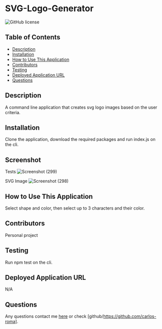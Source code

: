 # SVG-Logo-Generator
  ![GitHub license](https://img.shields.io/badge/license-MIT-blue.svg)
  
  ## Table of Contents
  * [Description](#description)
  * [Installation](#installation)
  * [How to Use This Application](#How-to-use-this-application)
  * [Contributors](#contributors)
  * [Testing](#testing)
  * [Deployed Application URL](#Deployed-application-url)
  * [Questions](#questions)
  
  ## Description
  A command line application that creates svg logo images based on the user criteria.
  
  ## Installation
  Clone the application, download the required packages and run index.js on the cli.

  ## Screenshot
  Tests
  ![Screenshot (299)](https://github.com/carlos-roma/SVG_generator/assets/68045584/16c914ea-3fa0-4943-b6a7-fa3e2269a14f)

SVG Image
![Screenshot (298)](https://github.com/carlos-roma/SVG_generator/assets/68045584/97355f70-724b-463d-aabe-0c15507d4b2a)

  ## How to Use This Application
  Select shape and color, then select up to 3 characters and their color.
  
  ## Contributors
  Personal project
  
  ## Testing
  Run npm test on the cli.
  
  ## Deployed Application URL
  N/A  

  
  ## Questions
  Any questions contact me [here](mailto:adrianc.rm0@gmail.com) or check [github/https://github.com/carlos-roma].
  

